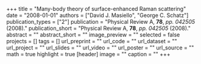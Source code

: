 +++
title = "Many-body theory of surface-enhanced Raman scattering"
date = "2008-01-01"
authors = ["David J. Masiello", "George C. Schatz"]
publication_types = ["2"]
publication = "Physical Review A, **78**, _pp. 042505_ (2008)."
publication_short = "Physical Review A, **78**, _pp. 042505_ (2008)."
abstract = ""
abstract_short = ""
image_preview = ""
selected = false
projects = []
tags = []
url_preprint = ""
url_code = ""
url_dataset = ""
url_project = ""
url_slides = ""
url_video = ""
url_poster = ""
url_source = ""
math = true
highlight = true
[header]
image = ""
caption = ""
+++
